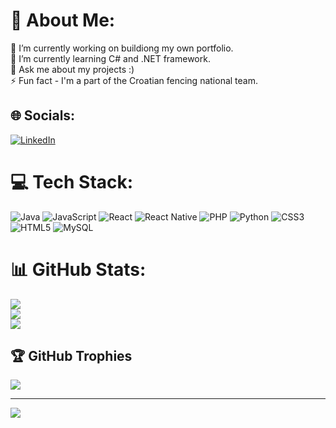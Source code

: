 # 💫 About Me:
🔭 I’m currently working on buildiong my own portfolio.<br>🌱 I’m currently learning C# and .NET framework.<br>💬 Ask me about my projects :)<br>⚡ Fun fact - I'm a part of the Croatian fencing national team.


## 🌐 Socials:
[![LinkedIn](https://img.shields.io/badge/LinkedIn-%230077B5.svg?logo=linkedin&logoColor=white)](https://linkedin.com/in/janko-leskovac) 

# 💻 Tech Stack:
![Java](https://img.shields.io/badge/java-%23ED8B00.svg?style=for-the-badge&logo=openjdk&logoColor=white) ![JavaScript](https://img.shields.io/badge/javascript-%23323330.svg?style=for-the-badge&logo=javascript&logoColor=%23F7DF1E) ![React](https://img.shields.io/badge/react-%2320232a.svg?style=for-the-badge&logo=react&logoColor=%2361DAFB) ![React Native](https://img.shields.io/badge/react_native-%2320232a.svg?style=for-the-badge&logo=react&logoColor=%2361DAFB) ![PHP](https://img.shields.io/badge/php-%23777BB4.svg?style=for-the-badge&logo=php&logoColor=white) ![Python](https://img.shields.io/badge/python-3670A0?style=for-the-badge&logo=python&logoColor=ffdd54) ![CSS3](https://img.shields.io/badge/css3-%231572B6.svg?style=for-the-badge&logo=css3&logoColor=white) ![HTML5](https://img.shields.io/badge/html5-%23E34F26.svg?style=for-the-badge&logo=html5&logoColor=white) ![MySQL](https://img.shields.io/badge/mysql-%2300000f.svg?style=for-the-badge&logo=mysql&logoColor=white)
# 📊 GitHub Stats:
![](https://github-readme-stats.vercel.app/api?username=janko3108&theme=dark&hide_border=true&include_all_commits=true&count_private=false)<br/>
![](https://github-readme-streak-stats.herokuapp.com/?user=janko3108&theme=dark&hide_border=true)<br/>
![](https://github-readme-stats.vercel.app/api/top-langs/?username=janko3108&theme=dark&hide_border=true&include_all_commits=true&count_private=false&layout=compact)

## 🏆 GitHub Trophies
![](https://github-profile-trophy.vercel.app/?username=janko3108&theme=radical&no-frame=false&no-bg=false&margin-w=4)

---
[![](https://visitcount.itsvg.in/api?id=janko3108&icon=0&color=0)](https://visitcount.itsvg.in)

<!-- Proudly created with GPRM ( https://gprm.itsvg.in ) -->
